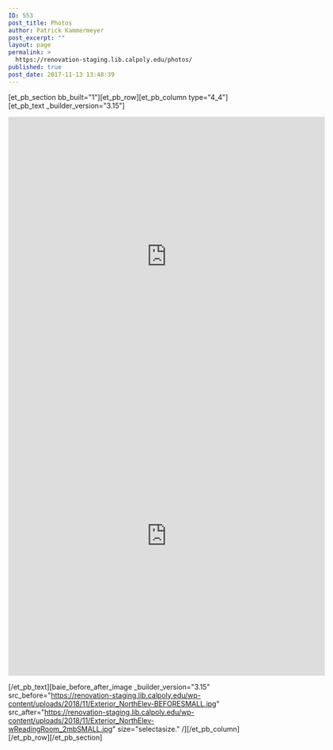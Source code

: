 ```yaml
---
ID: 553
post_title: Photos
author: Patrick Kammermeyer
post_excerpt: ""
layout: page
permalink: >
  https://renovation-staging.lib.calpoly.edu/photos/
published: true
post_date: 2017-11-13 13:48:39
---
```

[et_pb_section bb_built="1"][et_pb_row][et_pb_column type="4_4"][et_pb_text _builder_version="3.15"]

<iframe src="https://player.vimeo.com/video/301931244" width="640" height="564" frameborder="0" allowfullscreen="allowfullscreen"></iframe>

<iframe src="https://player.vimeo.com/video/301949212" width="640" height="564" frameborder="0" allowfullscreen="allowfullscreen"></iframe>

[/et_pb_text][baie_before_after_image _builder_version="3.15" src_before="https://renovation-staging.lib.calpoly.edu/wp-content/uploads/2018/11/Exterior_NorthElev-BEFORESMALL.jpg" src_after="https://renovation-staging.lib.calpoly.edu/wp-content/uploads/2018/11/Exterior_NorthElev-wReadingRoom_2mbSMALL.jpg" size="selectasize." /][/et_pb_column][/et_pb_row][/et_pb_section]
